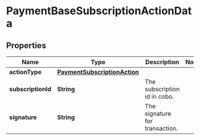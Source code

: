 

# PaymentBaseSubscriptionActionData


## Properties

| Name | Type | Description | Notes |
|------------ | ------------- | ------------- | -------------|
|**actionType** | [**PaymentSubscriptionAction**](PaymentSubscriptionAction.md) |  |  |
|**subscriptionId** | **String** | The subscription id in cobo. |  |
|**signature** | **String** | The signature for transaction. |  |




